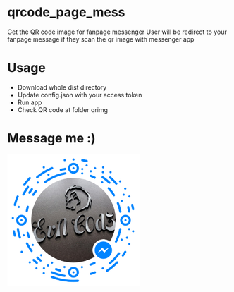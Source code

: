 # qrcode_page_mess
Get the QR code image for fanpage messenger
User will be redirect to your fanpage message if they scan the qr image with messenger app

# Usage
- Download whole dist directory
- Update config.json with your access token
- Run app
- Check QR code at folder qrimg

# Message me :)
<img src="https://raw.githubusercontent.com/silverwolfceh/qrcode_page_mess/master/qrimg/example.png" width="300" height="300">
